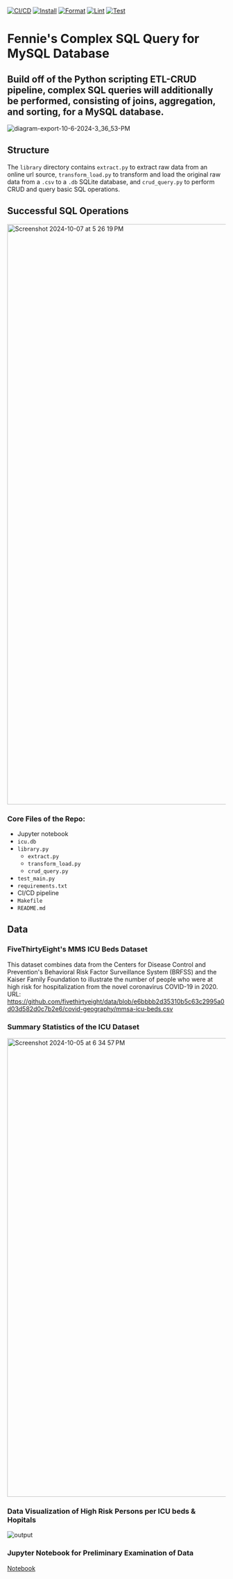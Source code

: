 [![CI/CD](https://github.com/zfennie/Python-Scripting-for-SQL-Database/actions/workflows/CI_CD.yml/badge.svg)](https://github.com/zfennie/Python-Scripting-for-SQL-Database/actions/workflows/CI_CD.yml) [![Install](https://github.com/zfennie/Python-Scripting-for-SQL-Database/actions/workflows/install.yml/badge.svg)](https://github.com/zfennie/Python-Scripting-for-SQL-Database/actions/workflows/install.yml) [![Format](https://github.com/zfennie/Python-Scripting-for-SQL-Database/actions/workflows/format.yml/badge.svg)](https://github.com/zfennie/Python-Scripting-for-SQL-Database/actions/workflows/format.yml) [![Lint](https://github.com/zfennie/Python-Scripting-for-SQL-Database/actions/workflows/lint.yml/badge.svg)](https://github.com/zfennie/Python-Scripting-for-SQL-Database/actions/workflows/lint.yml) [![Test](https://github.com/zfennie/Python-Scripting-for-SQL-Database/actions/workflows/test.yml/badge.svg)](https://github.com/zfennie/Python-Scripting-for-SQL-Database/actions/workflows/test.yml)



# Fennie's Complex SQL Query for MySQL Database
## Build off of the Python scripting ETL-CRUD pipeline, complex SQL queries will additionally be performed, consisting of joins, aggregation, and sorting, for a MySQL database.



![diagram-export-10-6-2024-3_36_53-PM](https://github.com/user-attachments/assets/e476f6c1-42a3-41d0-b667-1885c59c4cd1)

## Structure
The `library` directory contains `extract.py` to extract raw data from an online url source, `transform_load.py` to transform and load the original raw data from a `.csv` to a `.db` SQLite database, and `crud_query.py` to perform CRUD and query basic SQL operations.

## Successful SQL Operations
<img width="1336" alt="Screenshot 2024-10-07 at 5 26 19 PM" src="https://github.com/user-attachments/assets/199f3776-66dd-4011-a1e5-570e89d8ded5">

### Core Files of the Repo:
* Jupyter notebook
* `icu.db`
* `library.py`
    - `extract.py`
    - `transform_load.py`
    - `crud_query.py`
* `test_main.py`
* `requirements.txt`
* CI/CD pipeline
* `Makefile`
* `README.md`

## Data
### FiveThirtyEight's MMS ICU Beds Dataset
This dataset combines data from the Centers for Disease Control and Prevention's Behavioral Risk Factor Surveillance System (BRFSS) and the Kaiser Family Foundation to illustrate the number of people who were at high risk for hospitalization from the novel coronavirus COVID-19 in 2020.\
URL: https://github.com/fivethirtyeight/data/blob/e6bbbb2d35310b5c63c2995a0d03d582d0c7b2e6/covid-geography/mmsa-icu-beds.csv

### Summary Statistics of the ICU Dataset
<img width="1056" alt="Screenshot 2024-10-05 at 6 34 57 PM" src="https://github.com/user-attachments/assets/536234ae-e5ff-47dd-b371-b420a96807c0">

### Data Visualization of High Risk Persons per ICU beds & Hopitals
![output](https://github.com/user-attachments/assets/18565095-13cf-46be-b59b-174f677e9536)

### Jupyter Notebook for Preliminary Examination of Data
[Notebook](https://github.com/zfennie/Python-Scripting-for-SQL-Database/blob/989acb7d003177e0bd28f9d42cad90ff8a8fb269/main_notebook.ipynb)
